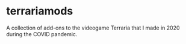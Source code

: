 # terrariamods
A collection of add-ons to the videogame Terraria that I made in 2020 during the COVID pandemic.
